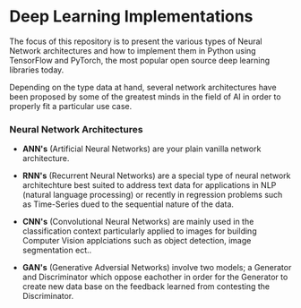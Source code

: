 # Deep Learning Implementations

The focus of this repository is to present the various types of Neural Network architectures and how to implement them in Python using TensorFlow and PyTorch, the most popular open source deep learning libraries today. 

Depending on the type data at hand, several network architectures have been proposed by some of the greatest minds in the field of AI in order to properly fit a particular use case.

### Neural Network Architectures 
* **ANN's** (Artificial Neural Networks) are your plain vanilla network architecture.

* **RNN's** (Recurrent Neural Networks) are a special type of neural network architechture best suited to address text data for applications in NLP (natural language processing)   or recently in regression problems such as Time-Series dued to the sequential nature of the data.

* **CNN's** (Convolutional Neural Networks) are mainly used in the classification context particularly applied to images for building Computer Vision applciations such as object detection, image segmentation ect.. 

* **GAN's** (Generative Adversial Networks) involve two models; a Generator and Discriminator which oppose eachother in order for the Generator to create new data base on the feedback learned from contesting the Discriminator.
